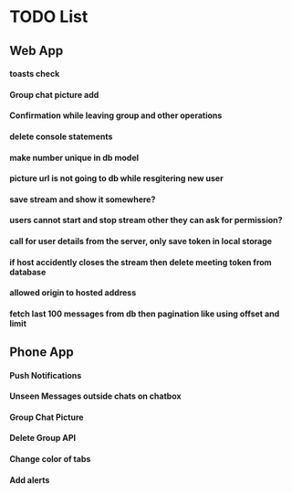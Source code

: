 # TODO List

## Web App

#### toasts check
#### Group chat picture add
#### Confirmation while leaving group and other operations
#### delete console statements
#### make number unique in db model
#### picture url is not going to db while resgitering new user
#### save stream and show it somewhere?
#### users cannot start and stop stream other they can ask for permission?
#### call for user details from the server, only save token in local storage
#### if host accidently closes the stream then delete meeting token from database
#### allowed origin to hosted address
#### fetch last 100 messages from db then pagination like using offset and limit


## Phone App

#### Push Notifications
#### Unseen Messages outside chats on chatbox
#### Group Chat Picture
#### Delete Group API
#### Change color of tabs
#### Add alerts 